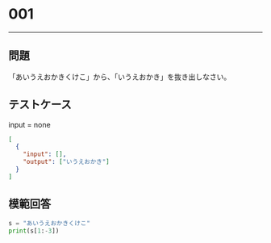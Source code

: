 # 001

---

## 問題

「あいうえおかきくけこ」から、「いうえおかき」を抜き出しなさい。

## テストケース

input = none

```json
[
  {
    "input": [],
    "output": ["いうえおかき"]
  }
]
```

## 模範回答

```python
s = "あいうえおかきくけこ"
print(s[1:-3])
```
